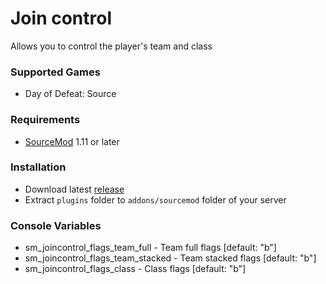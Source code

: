 # Join control

Allows you to control the player's team and class

### Supported Games

* Day of Defeat: Source

### Requirements

* [SourceMod](https://www.sourcemod.net) 1.11 or later

### Installation

* Download latest [release](https://github.com/dronelektron/join-control/releases)
* Extract `plugins` folder to `addons/sourcemod` folder of your server

### Console Variables

* sm_joincontrol_flags_team_full - Team full flags [default: "b"]
* sm_joincontrol_flags_team_stacked - Team stacked flags [default: "b"]
* sm_joincontrol_flags_class - Class flags [default: "b"]
